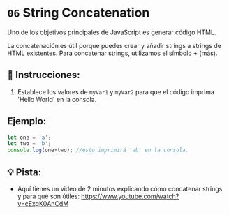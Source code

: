 # `06` String Concatenation

Uno de los objetivos principales de JavaScript es generar código HTML. 

La concatenación es útil porque puedes crear y añadir strings a strings de HTML existentes. Para concatenar strings, utilizamos el símbolo **+** (más). 

## 📝  Instrucciones:

1. Establece los valores de `myVar1` y `myVar2` para que el código imprima 'Hello World' en la consola.

## Ejemplo:

```js
let one = 'a';
let two = 'b';
console.log(one+two); //esto imprimirá 'ab' en la consola.
```

## 💡 Pista:

+ Aquí tienes un video de 2 minutos explicando cómo concatenar strings y para qué son útiles: https://www.youtube.com/watch?v=cExgK0AnCdM
